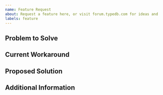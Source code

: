 ```yaml
---
name: Feature Request
about: Request a feature here, or visit forum.typedb.com for ideas and questions
labels: feature
---
```


## Problem to Solve


## Current Workaround


## Proposed Solution


## Additional Information

